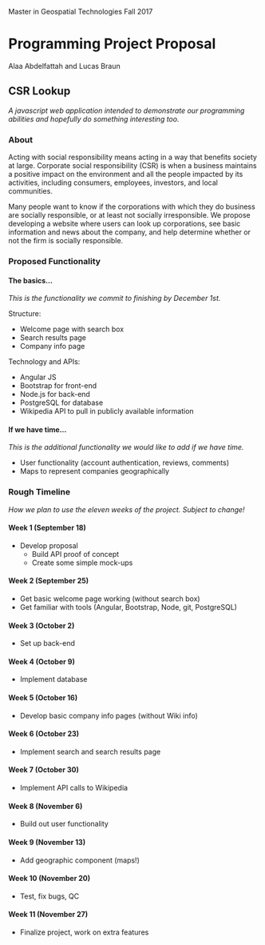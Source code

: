 Master in Geospatial Technologies
Fall 2017

# Programming Project Proposal
Alaa Abdelfattah and Lucas Braun

## CSR Lookup
*A javascript web application intended to demonstrate our programming abilities and hopefully do something interesting too.*

### About
Acting with social responsibility means acting in a way that benefits society at large. Corporate social responsibility (CSR) is when a business maintains a positive impact on the environment and all the people impacted by its activities, including consumers, employees, investors, and local communities.

Many people want to know if the corporations with which they do business are socially responsible, or at least not socially irresponsible. We propose developing a website where users can look up corporations, see basic information and news about the company, and help determine whether or not the firm is socially responsible.

### Proposed Functionality
#### The basics…
*This is the functionality we commit to finishing by December 1st.*

Structure:
- Welcome page with search box
- Search results page
- Company info page

Technology and APIs:
- Angular JS
- Bootstrap for front-end
- Node.js for back-end
- PostgreSQL for database
- Wikipedia API to pull in publicly available information

#### If we have time…
*This is the additional functionality we would like to add if we have time.*

- User functionality (account authentication, reviews, comments)
- Maps to represent companies geographically

### Rough Timeline
*How we plan to use the eleven weeks of the project. Subject to change!*

#### Week 1 (September 18)
- Develop proposal
  - Build API proof of concept
  - Create some simple mock-ups

#### Week 2 (September 25)
- Get basic welcome page working (without search box)
- Get familiar with tools (Angular, Bootstrap, Node, git, PostgreSQL)

#### Week 3 (October 2)
- Set up back-end

#### Week 4 (October 9)
- Implement database

#### Week 5 (October 16)
- Develop basic company info pages (without Wiki info)

#### Week 6 (October 23)
- Implement search and search results page

#### Week 7 (October 30)
- Implement API calls to Wikipedia

#### Week 8 (November 6)
- Build out user functionality

#### Week 9 (November 13)
- Add geographic component (maps!)

#### Week 10 (November 20)
- Test, fix bugs, QC

#### Week 11 (November 27)
- Finalize project, work on extra features
